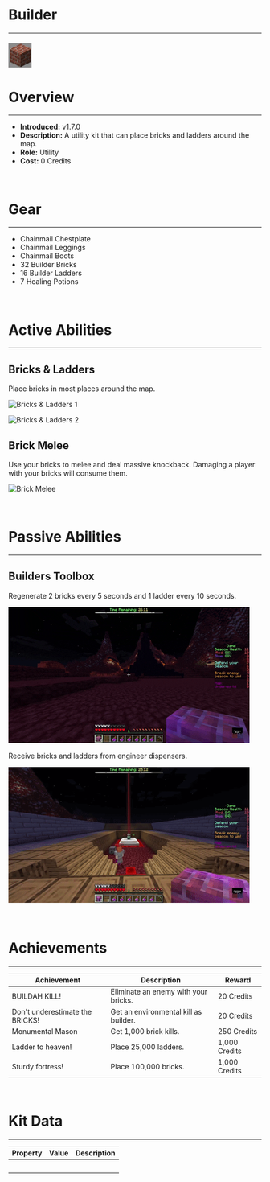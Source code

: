 
# Builder

***

#### ![builder-icon](../assets/kits/builder/builder-icon.jpg)

# Overview
***
- **Introduced:** v1.7.0
- **Description:** A utility kit that can place bricks and ladders around the map.
- **Role:** Utility
- **Cost:** 0 Credits

<br />  

# Gear
***
- Chainmail Chestplate
- Chainmail Leggings
- Chainmail Boots
- 32 Builder Bricks
- 16 Builder Ladders
- 7 Healing Potions

<br />  

# Active Abilities
***
## Bricks & Ladders
Place bricks in most places around the map.

![Bricks & Ladders 1](../assets/kits/builder/Builder%20-%20Place%201.gif)

![Bricks & Ladders 2](../assets/kits/builder/Builder%20-%20Place%202.gif)

## Brick Melee
Use your bricks to melee and deal massive knockback. Damaging a player with your bricks will consume them.

![Brick Melee](../assets/kits/builder/Builder%20-%20Melee.gif)

<br /> 

# Passive Abilities
***
## Builders Toolbox
Regenerate 2 bricks every 5 seconds and 1 ladder every 10 seconds.

![Builders Toolbox 1](../assets/kits/builder/Builder%20-%20Builders%20Tool%20Box.gif)

Receive bricks and ladders from engineer dispensers.

![Builders Toolbox 2](../assets/kits/builder/Builder%20-%20Dispenser.gif)

<br />  

# Achievements
***

| Achievement | Description | Reward |
| ----------- | ----------- | ------ |
| BUILDAH KILL! | Eliminate an enemy with your bricks. | 20 Credits |
| Don't underestimate the BRICKS! | Get an environmental kill as builder. | 20 Credits |
| Monumental Mason | Get 1,000 brick kills. | 250 Credits |
| Ladder to heaven! | Place 25,000 ladders. | 1,000 Credits |
| Sturdy fortress! | Place 100,000 bricks. | 1,000 Credits |

<br />  

# Kit Data
***

| Property | Value | Description |
|----------|-------|-------------|
| | | |
| | | |
| | | |
| | | |
| | | |
